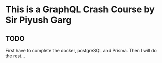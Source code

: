 # This is a GraphQL Crash Course by Sir Piyush Garg
## TODO 
First have to complete the docker, postgreSQL and Prisma. Then I will do the rest...
